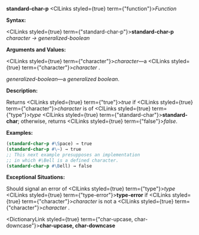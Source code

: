 **standard-char-p** <ClLinks styled={true} term={"function"}><i>Function</i></ClLinks> 



**Syntax:** 



<ClLinks styled={true} term={"standard-char-p"}><b>standard-char-p</b></ClLinks> *character → generalized-boolean* 



**Arguments and Values:** 



<ClLinks styled={true} term={"character"}><i>character</i></ClLinks>—a <ClLinks styled={true} term={"character"}><i>character</i></ClLinks> . 



*generalized-boolean*—a *generalized boolean*. 



**Description:** 



Returns <ClLinks styled={true} term={"true"}><i>true</i></ClLinks> if <ClLinks styled={true} term={"character"}><i>character</i></ClLinks> is of <ClLinks styled={true} term={"type"}><i>type</i></ClLinks> <ClLinks styled={true} term={"standard-char"}><b>standard-char</b></ClLinks>; otherwise, returns <ClLinks styled={true} term={"false"}><i>false</i></ClLinks>. 



**Examples:**
```lisp
(standard-char-p #\Space) → true 
(standard-char-p #\~) → true 
;; This next example presupposes an implementation 
;; in which #\Bell is a defined character. 
(standard-char-p #\Bell) → false 
```
**Exceptional Situations:** 



Should signal an error of <ClLinks styled={true} term={"type"}><i>type</i></ClLinks> <ClLinks styled={true} term={"type-error"}><b>type-error</b></ClLinks> if <ClLinks styled={true} term={"character"}><i>character</i></ClLinks> is not a <ClLinks styled={true} term={"character"}><i>character</i></ClLinks> . 







 



 



<DictionaryLink styled={true} term={"char-upcase, char-downcase"}><b>char-upcase, char-downcase</b></DictionaryLink> 



